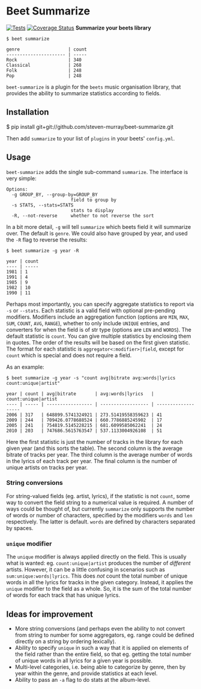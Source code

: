 # Beet Summarize


[![Tests](https://travis-ci.org/steven-murray/beet-summarize.svg?branch=master)](https://travis-ci.org/steven-murray/beet-summarize.svg?branch=master)
[![Coverage Status](https://coveralls.io/repos/github/steven-murray/beet-summarize/badge.svg?branch=master)](https://coveralls.io/github/steven-murray/beet-summarize?branch=master)
**Summarize your beets library**

```
$ beet summarize

genre                  | count
---------------------- | -----
Rock                   | 340  
Classical              | 268  
Folk                   | 248  
Pop                    | 248  
```

``beet-summarize`` is a plugin for the ``beets`` music organisation library,
that provides the ability to summarize statistics according to fields.

## Installation

$ pip install git+git://github.com/steven-murray/beet-summarize.git

Then add ``summarize`` to your list of ``plugins`` in your beets' ``config.yml``.

## Usage

``beet-summarize`` adds the single sub-command ``summarize``. The interface is
very simple:

```
Options:
  -g GROUP_BY, --group-by=GROUP_BY
                        field to group by
  -s STATS, --stats=STATS
                        stats to display
  -R, --not-reverse     whether to not reverse the sort
```

In a bit more detail, ``-g`` will tell ``summarize`` which beets field it will
summarize over. The default is ``genre``. We could also have grouped by year,
and used the ``-R`` flag to reverse the results:

```
$ beet summarize -g year -R

year | count
---- | -----
1981 | 1    
1991 | 4    
1985 | 9    
1982 | 10   
1990 | 11   
```

Perhaps most importantly, you can specify aggregate statistics to report via 
``-s`` or ``--stats``. Each statistic is a valid field with optional pre-pending 
modifiers. Modifiers include an aggregation function (options are ``MIN``, 
``MAX``, ``SUM``, ``COUNT``, ``AVG``, ``RANGE``), whether to only include 
``UNIQUE`` entries, and converters for when the field is of str type 
(options are ``LEN`` and ``WORDS``). The default statistic is ``count``. 
You can give multiple statistics by enclosing them in quotes. The order of the results will 
be based on the first given statistic. The format for each statistic is 
``aggregator<:modifier>|field``, except for ``count`` which is special
and does not require a field.

As an example:

```
$ beet summarize -g year -s "count avg|bitrate avg:words|lyrics count:unique|artist"

year | count | avg|bitrate       | avg:words|lyrics   | count:unique|artist
---- | ----- | ----------------- | ------------------ | -------------------
2006 | 317   | 648899.5741324921 | 273.51419558359623 | 41                            
2009 | 244   | 709426.0778688524 | 660.7786885245902  | 17                 
2005 | 241   | 754819.5145228215 | 681.6099585062241  | 24                 
2010 | 203   | 747686.5615763547 | 537.1133004926108  | 51    
```

Here the first statistic is just the number of tracks in the library for each 
given year (and this sorts the table). The second column is the average 
bitrate of tracks per year. The third column is the average number of words
in the lyrics of each track per year. The final column is the number of unique
artists on tracks per year.

### String conversions

For string-valued fields (eg. artist, lyrics), if the statistic is not ``count``,
some way to convert the field string to a numerical value is required. A number
of ways could be thought of, but currently ``summarize`` only supports the
number of words or number of characters, specified by the modifiers ``words``
and ``len`` respectively. The latter is default. ``words`` are defined by 
characters separated by spaces.

### ``unique`` modifier

The ``unique`` modifier is always applied directly on the field. This is usually
what is wanted: eg. ``count:unique|artist`` produces the number of *different*
artists. However, it can be a little confusing in scenarios such as 
``sum:unique:words|lyrics``. This does *not* count the total number of unique
words in all the lyrics for tracks in the given category. Instead, it applies
the ``unique`` modifier to the field as a whole. So, it is the sum of the total
number of words for each track that has unique lyrics. 

## Ideas for improvement

- More string conversions (and perhaps even the ability to not convert from
  string to number for some aggregators, eg. range could be defined directly
  on a string by ordering lexically).
- Ability to specify ``unique`` in such a way that it is applied on elements
  of the field rather than the entire field, so that eg. getting the total number
  of unique words in all lyrics for a given year is possible.
- Multi-level categories, i.e. being able to categorize by genre, then by year
  within the genre, and provide statistics at each level.
- Ability to pass an ``-a`` flag to do stats at the album-level. 




